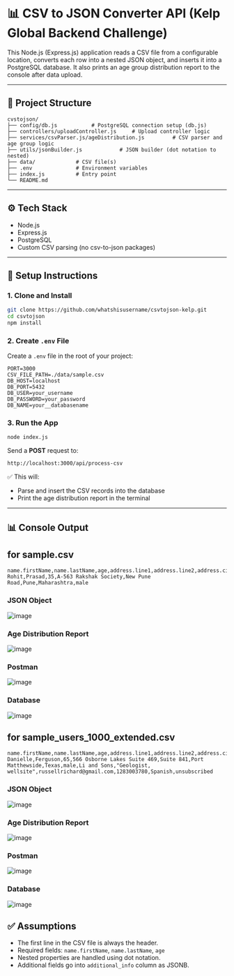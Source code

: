 
# 📊 CSV to JSON Converter API (Kelp Global Backend Challenge)

This Node.js (Express.js) application reads a CSV file from a configurable location, converts each row into a nested JSON object, and inserts it into a PostgreSQL database. It also prints an age group distribution report to the console after data upload.

---

## 📁 Project Structure

```
cvstojson/
├── config/db.js           # PostgreSQL connection setup (db.js)
├── controllers/uploadController.js     # Upload controller logic
├── services/csvParser.js/ageDistribution.js         # CSV parser and age group logic
├── utils/jsonBuilder.js            # JSON builder (dot notation to nested)
├── data/             # CSV file(s)
├── .env              # Environment variables
├── index.js          # Entry point
└── README.md
```

---

## ⚙️ Tech Stack

- Node.js
- Express.js
- PostgreSQL
- Custom CSV parsing (no csv-to-json packages)

---

## 🔧 Setup Instructions

### 1. Clone and Install

```bash
git clone https://github.com/whatshisusername/csvtojson-kelp.git
cd csvtojson
npm install
```

### 2. Create `.env` File

Create a `.env` file in the root of your project:

```env
PORT=3000
CSV_FILE_PATH=./data/sample.csv
DB_HOST=localhost
DB_PORT=5432
DB_USER=your_username
DB_PASSWORD=your_password
DB_NAME=your__databasename
```



### 3. Run the App

```bash
node index.js
```

Send a **POST** request to:

```bash
http://localhost:3000/api/process-csv
```

✅ This will:

- Parse and insert the CSV records into the database
- Print the age distribution report in the terminal

---

## 📊 Console Output
## for sample.csv
```csv
name.firstName,name.lastName,age,address.line1,address.line2,address.city,address.state,gender
Rohit,Prasad,35,A-563 Rakshak Society,New Pune Road,Pune,Maharashtra,male
```

### JSON Object
![image](https://github.com/user-attachments/assets/1e172440-0f29-4149-9de9-561a68bbd05e)





### Age Distribution Report
![image](https://github.com/user-attachments/assets/7b91ee51-ca09-46ed-8b8a-95eb182d70cf)


### Postman
![image](https://github.com/user-attachments/assets/6ae118ab-0033-4e4f-9bb0-2393804d0923)




### Database
![image](https://github.com/user-attachments/assets/11abb15a-e998-4180-a298-9442d3b322d8)


## for sample_users_1000_extended.csv
```csv
name.firstName,name.lastName,age,address.line1,address.line2,address.city,address.state,gender,company.name,company.position.title,contact.email,contact.phone,preferences.language,preferences.newsletter
Danielle,Ferguson,65,566 Osborne Lakes Suite 469,Suite 841,Port Matthewside,Texas,male,Li and Sons,"Geologist, wellsite",russellrichard@gmail.com,1283003780,Spanish,unsubscribed
```

### JSON Object

![image](https://github.com/user-attachments/assets/ad3cbd4f-5494-4222-a6e0-86b485e96ed3)



### Age Distribution Report
![image](https://github.com/user-attachments/assets/1d702291-c302-4a38-8889-9af89bba20fa)

### Postman
![image](https://github.com/user-attachments/assets/e22b11cb-5d40-4faa-b362-c6d5b0c62b8a)



### Database
![image](https://github.com/user-attachments/assets/0930f94b-0c33-4daf-92ca-f23140efa5eb)






## ✅ Assumptions

- The first line in the CSV file is always the header.
- Required fields: `name.firstName`, `name.lastName`, `age`
- Nested properties are handled using dot notation.
- Additional fields go into `additional_info` column as JSONB.
